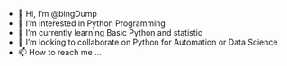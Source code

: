 - 👋 Hi, I’m @bingDump
- 👀 I’m interested in Python Programming
- 🌱 I’m currently learning Basic Python and statistic
- 💞️ I’m looking to collaborate on Python for Automation or Data Science
- 📫 How to reach me ...

<!---
bingDump/bingDump is a ✨ special ✨ repository because its `README.md` (this file) appears on your GitHub profile.
You can click the Preview link to take a look at your changes.
--->
